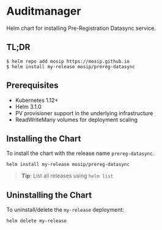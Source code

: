 # Auditmanager

Helm chart for installing Pre-Registration Datasync service.

## TL;DR

```console
$ helm repo add mosip https://mosip.github.io
$ helm install my-release mosip/prereg-datasync
```
## Prerequisites

- Kubernetes 1.12+
- Helm 3.1.0
- PV provisioner support in the underlying infrastructure
- ReadWriteMany volumes for deployment scaling

## Installing the Chart

To install the chart with the release name `prereg-datasync`.

```console
helm install my-release mosip/prereg-datasync
```

> **Tip**: List all releases using `helm list`

## Uninstalling the Chart

To uninstall/delete the `my-release` deployment:

```console
helm delete my-release
```

